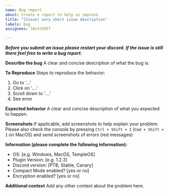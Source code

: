 ```yaml
---
name: Bug report
about: Create a report to help us improve
title: "[Issue] very short issue description"
labels: bug
assignees: l0c4lh057

---
```


_**Before you submit an issue please restart your discord. If the issue is still there feel free to write a bug report.**_

**Describe the bug**
A clear and concise description of what the bug is.

**To Reproduce**
Steps to reproduce the behavior:
1. Go to '...'
2. Click on '....'
3. Scroll down to '....'
4. See error

**Expected behavior**
A clear and concise description of what you expected to happen.

**Screenshots**
If applicable, add screenshots to help explain your problem.
Please also check the console by pressing `Ctrl + Shift + I` (`Cmd + Shift + I` on MacOS) and send screenshots of errors (red messages)

**Information (please complete the following information):**
 - OS: [e.g. Windows, MacOS, TempleOS]
 - Plugin Version: [e.g. 1.2.3]
 - Discord version: [PTB, Stable, Canary]
 - Compact Mode enabled? [yes or no]
 - Encryption enabled? [yes or no]

**Additional context**
Add any other context about the problem here.
